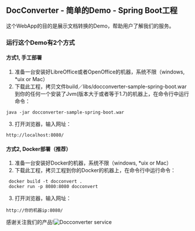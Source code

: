## DocConverter - 简单的Demo - Spring Boot工程

这个WebApp的目的是展示文档转换的Demo，帮助用户了解我们的服务。

### 运行这个Demo有2个方式

#### 方式1, 手工部署
1. 准备一台安装好LibreOffice或者OpenOffice的机器，系统不限（windows, *uix or Mac）
2. 下载此工程，拷贝文件build／libs/docconverter-sample-spring-boot.war到你的任何一个安装了Jvm(版本大于或者等于1.7)的机器上，在命令行中运行命令：
```
java -jar docconverter-sample-spring-boot.war
```
3. 打开浏览器，输入网址： 

```
http://localhost:8080/
```

#### 方式2, Docker部署（推荐） 
1. 准备一台安装好Docker的机器，系统不限（windows, *uix or Mac）
2. 下载此工程，拷贝工程到你的Docker的机器上，在命令行中运行命令： 
```Shell
 docker build -t docconvert .
 docker run -p 8080:8080 docconvert 
```

3. 打开浏览器，输入网址： 
```
http://你的机器ip:8080/
```


感谢关注我们的产品!![Docconverter service](https://docedit.cn)
